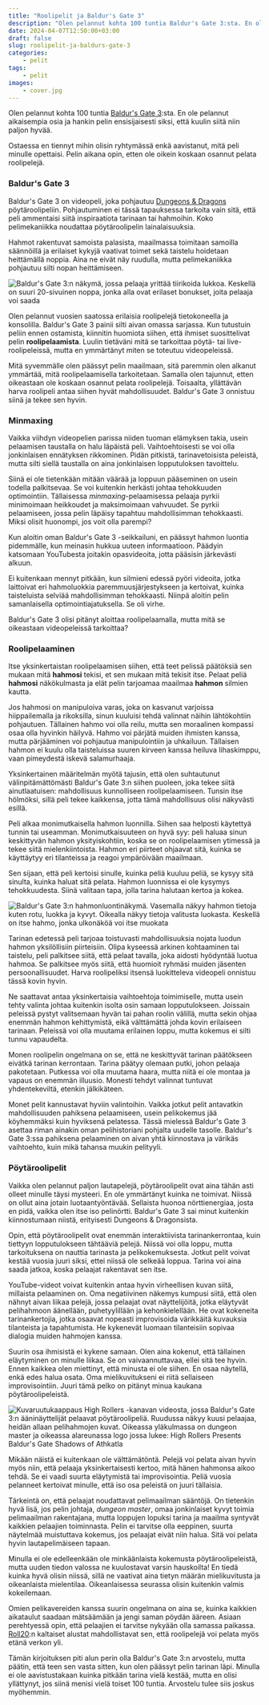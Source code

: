 ```yaml
---
title: "Roolipelit ja Baldur's Gate 3"
description: "Olen pelannut kohta 100 tuntia Baldur's Gate 3:sta. En ole pelannut aikaisempia osia ja hankin pelin ensisijaisesti siksi, että kuulin siitä niin paljon hyvää."
date: 2024-04-07T12:50:00+03:00
draft: false
slug: roolipelit-ja-baldurs-gate-3
categories:
    - pelit
tags:
    - pelit
images:
    - cover.jpg
---
```

Olen pelannut kohta 100 tuntia [Baldur's Gate 3](https://baldursgate3.game/):sta. En ole pelannut aikaisempia osia ja hankin pelin ensisijaisesti siksi, että kuulin siitä niin paljon hyvää.

Ostaessa en tiennyt mihin olisin ryhtymässä enkä aavistanut, mitä peli minulle opettaisi. Pelin aikana opin, etten ole oikein koskaan osannut pelata roolipelejä.

<!--more-->

### Baldur's Gate 3

Baldur's Gate 3 on videopeli, joka pohjautuu [Dungeons & Dragons](https://dnd.wizards.com/) pöytäroolipeliin. Pohjautuminen ei tässä tapauksessa tarkoita vain sitä, että peli ammentaisi siitä inspiraatiota tarinaan tai hahmoihin. Koko pelimekaniikka noudattaa pöytäroolipelin lainalaisuuksia.

Hahmot rakentuvat samoista palasista, maailmassa toimitaan samoilla säännöillä ja erilaiset kykyjä vaativat toimet sekä taistelu hoidetaan heittämällä noppia. Aina ne eivät näy ruudulla, mutta pelimekaniikka pohjautuu silti nopan heittämiseen.

![Baldur's Gate 3:n näkymä, jossa pelaaja yrittää tiirikoida lukkoa. Keskellä on suuri 20-sivuinen noppa, jonka alla ovat erilaset bonukset, joita pelaaja voi saada](cover.jpg "Baldur's Gate 3:ssa monet taitoa vaativat asiat ratkaistaan heittämällä noppaa pöytäroolipelin tapaan.")


Olen pelannut vuosien saatossa erilaisia roolipelejä tietokoneella ja konsolilla. Baldur's Gate 3 painii silti aivan omassa sarjassa. Kun tutustuin peliin ennen ostamista, kiinnitin huomiota siihen, että ihmiset suosittelivat pelin **roolipelaamista**. Luulin tietäväni mitä se tarkoittaa pöytä- tai live-roolipeleissä, mutta en ymmärtänyt miten se toteutuu videopeleissä.

Mitä syvemmälle olen päässyt pelin maailmaan, sitä paremmin olen alkanut ymmärtää, mitä roolipelaamisella tarkoitetaan. Samalla olen tajunnut, etten oikeastaan ole koskaan osannut pelata roolipelejä. Toisaalta, yllättävän harva roolipeli antaa siihen hyvät mahdollisuudet. Baldur's Gate 3 onnistuu siinä ja tekee sen hyvin.

### Minmaxing

Vaikka viihdyn videopelien parissa niiden tuoman elämyksen takia, usein pelaamisen taustalla on halu läpäistä peli. Vaihtoehtoisesti se voi olla jonkinlaisen ennätyksen rikkominen. Pidän pitkistä, tarinavetoisista peleistä, mutta silti siellä taustalla on aina jonkinlaisen lopputuloksen tavoittelu.

Siinä ei ole tietenkään mitään väärää ja loppuun pääseminen on usein todella palkitsevaa. Se voi kuitenkin herkästi johtaa tehokkuuden optimointiin. Tällaisessa *minmaxing*-pelaamisessa pelaaja pyrkii minimoimaan heikkoudet ja maksimoimaan vahvuudet. Se pyrkii pelaamiseen, jossa pelin läpäisy tapahtuu mahdollisimman tehokkaasti. Miksi olisit huonompi, jos voit olla parempi?

Kun aloitin oman Baldur's Gate 3 -seikkailuni, en päässyt hahmon luontia pidemmälle, kun meinasin hukkua uuteen informaatioon. Päädyin katsomaan YouTubesta joitakin opasvideoita, jotta pääsisin järkevästi alkuun.

Ei kuitenkaan mennyt pitkään, kun silmieni edessä pyöri videoita, jotka laittoivat eri hahmoluokkia paremmuusjärjestykseen ja kertoivat, kuinka taisteluista selviää mahdollisimman tehokkaasti. Niinpä aloitin pelin samanlaisella optimointiajatuksella. Se oli virhe.

Baldur's Gate 3 olisi pitänyt aloittaa roolipelaamalla, mutta mitä se oikeastaan videopeleissä tarkoittaa?

### Roolipelaaminen

Itse yksinkertaistan roolipelaamisen siihen, että teet pelissä päätöksiä sen mukaan mitä **hahmosi** tekisi, et sen mukaan mitä tekisit itse. Pelaat peliä **hahmosi** näkökulmasta ja elät pelin tarjoamaa maailmaa **hahmon** silmien kautta.

Jos hahmosi on manipuloiva varas, joka on kasvanut varjoissa hiippailemalla ja rikoksilla, sinun kuuluisi tehdä valinnat näihin lähtökohtiin pohjautuen. Tällainen hahmo voi olla reilu, mutta sen moraalinen kompassi osaa olla hyvinkin häilyvä. Hahmo voi pärjätä muiden ihmisten kanssa, mutta pärjääminen voi pohjautua manipulointiin ja uhkailuun. Tällaisen hahmon ei kuulu olla taisteluissa suuren kirveen kanssa heiluva lihaskimppu, vaan pimeydestä iskevä salamurhaaja.

Yksinkertainen määritelmän myötä tajusin, että olen suhtautunut välinpitämättömästi Baldur's Gate 3:n siihen puoleen, joka tekee siitä ainutlaatuisen: mahdollisuus kunnolliseen roolipelaamiseen. Tunsin itse hölmöksi, sillä peli tekee kaikkensa, jotta tämä mahdollisuus olisi näkyvästi esillä.

Peli alkaa monimutkaisella hahmon luonnilla. Siihen saa helposti käytettyä tunnin tai useamman. Monimutkaisuuteen on hyvä syy: peli haluaa sinun keskittyvän hahmon yksityiskohtiin, koska se on roolipelaamisen ytimessä ja tekee siitä mielenkiintoista. Hahmon eri piirteet ohjaavat sitä, kuinka se käyttäytyy eri tilanteissa ja reagoi ympäröivään maailmaan.

Sen sijaan, että peli kertoisi sinulle, kuinka peliä kuuluu peliä, se kysyy sitä sinulta, kuinka haluat sitä pelata. Hahmon luonnissa ei ole kysymys tehokkuudesta. Siinä valitaan tapa, jolla tarina halutaan kertoa ja kokea.

![Baldur's Gate 3:n hahmonluontinäkymä. Vasemalla näkyy hahmon tietoja kuten rotu, luokka ja kyvyt. Oikealla näkyy tietoja valitusta luokasta. Keskellä on itse hahmo, jonka ulkonäköä voi itse muokata](character.jpg "Baldur's Gate 3:ssa hahmon luonti tarjoaa hurjan määrän yksityiskohtia, joilla voit rakentaa oman hahmosi alkaen rodusta ja ammatista aina erikoiskykyihin ja huulten väriin.")

Tarinan edetessä peli tarjoaa toistuvasti mahdollisuuksia nojata luodun hahmon yksilöllisiin piirteisiin. Olipa kyseessä arkinen kohtaaminen tai taistelu, peli palkitsee siitä, että pelaat tavalla, joka aidosti hyödyntää luotua hahmoa. Se palkitsee myös siitä, että huomioit ryhmäsi muiden jäsenten persoonallisuudet. Harva roolipeliksi itsensä luokitteleva videopeli onnistuu tässä kovin hyvin.

Ne saattavat antaa yksinkertaisia vaihtoehtoja toimimiselle, mutta usein tehty valinta johtaa kuitenkin isolta osin samaan lopputulokseen. Joissain peleissä pystyt valitsemaan hyvän tai pahan roolin välillä, mutta sekin ohjaa enemmän hahmon kehittymistä, eikä välttämättä johda kovin erilaiseen tarinaan. Peleissä voi olla muutama erilainen loppu, mutta kokemus ei silti tunnu vapaudelta.

Monen roolipelin ongelmana on se, että ne keskittyvät tarinan päätökseen eivätkä tarinan kerrontaan. Tarina päätyy olemaan putki, johon pelaaja pakotetaan. Putkessa voi olla muutama haara, mutta niitä ei ole montaa ja vapaus on enemmän illuusio. Monesti tehdyt valinnat tuntuvat yhdentekeviltä, etenkin jälkikäteen.

Monet pelit kannustavat hyviin valintoihin. Vaikka jotkut pelit antavatkin mahdollisuuden pahiksena pelaamiseen, usein pelikokemus jää köyhemmäksi kuin hyviksenä pelatessa. Tässä mielessä Baldur's Gate 3 asettaa riman ainakin oman pelihistoriani pohjalta uudelle tasolle. Baldur's Gate 3:ssa pahiksena pelaaminen on aivan yhtä kiinnostava ja värikäs vaihtoehto, kuin mikä tahansa muukin pelityyli.

### Pöytäroolipelit

Vaikka olen pelannut paljon lautapelejä, pöytäroolipelit ovat aina tähän asti olleet minulle täysi mysteeri. En ole ymmärtänyt kuinka ne toimivat. Niissä on ollut aina jotain luotaantyöntävää. Sellaista huonoa nörttienergiaa, josta en pidä, vaikka olen itse iso pelinörtti. Baldur's Gate 3 sai minut kuitenkin kiinnostumaan niistä, erityisesti Dungeons & Dragonsista.

Opin, että pöytäroolipelit ovat enemmän interaktiivista tarinankerrontaa, kuin tiettyyn lopputulokseen tähtääviä pelejä. Niissä voi olla loppu, mutta tarkoituksena on nauttia tarinasta ja pelikokemuksesta. Jotkut pelit voivat kestää vuosia juuri siksi, ettei niissä ole selkeää loppua. Tarina voi aina saada jatkoa, koska pelaajat rakentavat sen itse.

YouTube-videot voivat kuitenkin antaa hyvin virheellisen kuvan siitä, millaista pelaaminen on. Oma negatiivinen näkemys kumpusi siitä, että olen nähnyt aivan liikaa pelejä, jossa pelaajat ovat näyttelijöitä, jotka eläytyvät pelihahmoon äänellään, puhetyylillään ja kehonkielellään. He ovat kokeneita tarinankertojia, jotka osaavat nopeasti improvisoida värikkäitä kuvauksia tilanteista ja tapahtumista. He kykenevät luomaan tilanteisiin sopivaa dialogia muiden hahmojen kanssa.

Suurin osa ihmisistä ei kykene samaan. Olen aina kokenut, että tällainen eläytyminen on minulle liikaa. Se on vaivaannuttavaa, ellei sitä tee hyvin. Ennen kaikkea olen miettinyt, että minusta ei ole siihen. En osaa näytellä, enkä edes halua osata. Oma mielikuvitukseni ei riitä sellaiseen improvisointiin. Juuri tämä pelko on pitänyt minua kaukana pöytäroolipeleistä.

![Kuvaruutukaappaus High Rollers -kanavan videosta, jossa Baldur's Gate 3:n ääninäyttelijät pelaavat pöytäroolipeliä. Ruudussa näkyy kuusi pelaajaa, heidän allaan pelihahmojen kuvat. Oikeassa yläkulmassa on dungeon master ja oikeassa alareunassa logo jossa lukee: High Rollers Presents Baldur's Gate Shadows of Athkatla](dnd.jpg "High Rollers -kanavan pelisessio Baldur's Gate 3:n ääninäyttelijöiden kesken on viihdyttävää katsottavaa, mutta ei välttämättä anna todellista kuvaa siitä, millaisia suurin osa peleistä on.")

Mikään näistä ei kuitenkaan ole välttämätöntä. Pelejä voi pelata aivan hyvin myös niin, että pelaaja yksinkertaisesti kertoo, mitä hänen hahmonsa aikoo tehdä. Se ei vaadi suurta eläytymistä tai improvisointia. Peliä vuosia pelanneet kertoivat minulle, että iso osa peleistä on juuri tällaisia.

Tärkeintä on, että pelaajat noudattavat pelimaailman sääntöjä. On tietenkin hyvä lisä, jos pelin johtaja, *dungeon master*, omaa jonkinlaiset kyvyt toimia pelimaailman rakentajana, mutta loppujen lopuksi tarina ja maailma syntyvät kaikkien pelaajien toiminnasta. Pelin ei tarvitse olla eeppinen, suurta näytelmää muistuttava kokemus, jos pelaajat eivät niin halua. Sitä voi pelata hyvin lautapelimäiseen tapaan.

Minulla ei ole edelleenkään ole minkäänlaista kokemusta pöytäroolipeleistä, mutta uuden tiedon valossa ne kuulostavat varsin hauskoilta! En tiedä kuinka hyvä olisin niissä, sillä ne vaativat aina tietyn määrän mielikuvitusta ja oikeanlaista mielentilaa. Oikeanlaisessa seurassa olisin kuitenkin valmis kokeilemaan.

Omien pelikavereiden kanssa suurin ongelmana on aina se, kuinka kaikkien aikataulut saadaan mätsäämään ja jengi saman pöydän ääreen. Asiaan perehtyessä opin, että pelaajien ei tarvitse nykyään olla samassa paikassa. [Roll20](https://roll20.net/):n kaltaiset alustat mahdollistavat sen, että roolipelejä voi pelata myös etänä verkon yli.

Tämän kirjoituksen piti alun perin olla Baldur's Gate 3:n arvostelu, mutta päätin, että teen sen vasta sitten, kun olen päässyt pelin tarinan läpi. Minulla ei ole aavistustakaan kuinka pitkään tarina vielä kestää, mutta en olisi yllättynyt, jos siinä menisi vielä toiset 100 tuntia. Arvostelu tulee siis joskus myöhemmin.








